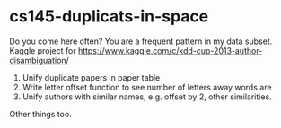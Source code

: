 # cs145-duplicats-in-space
Do you come here often? You are a frequent pattern in my data subset. Kaggle project for https://www.kaggle.com/c/kdd-cup-2013-author-disambiguation/ 

1. Unify duplicate papers in paper table
2. Write letter offset function to see number of letters away words are
3. Unify authors with similar names, e.g. offset by 2, other similarities.

Other things too.
